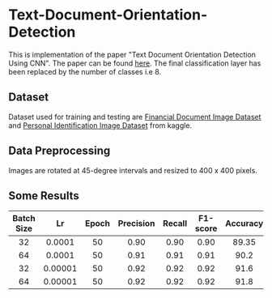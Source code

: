 # Text-Document-Orientation-Detection

This is implementation of the paper "Text Document Orientation Detection Using CNN". The paper can be found [here](https://www.researchgate.net/publication/351726231_Text_Document_Orientation_Detection_Using_Convolutional_Neural_Networks).
The final classification layer has been replaced by the number of classes i.e 8.
## Dataset
Dataset used for training and testing are [Financial Document Image Dataset](https://www.kaggle.com/datasets/mehaksingal/personal-financial-dataset-for-india) and [Personal Identification Image Dataset](https://www.kaggle.com/datasets/mehaksingal/personal-identification-image-dataset-for-india) from kaggle.

## Data Preprocessing
Images are rotated at 45-degree intervals and resized to 400 x 400 pixels.

## Some Results
| Batch Size | Lr | Epoch | Precision | Recall | F1-score | Accuracy |
|:----------:|:--:|:-----:|:---------:|:------:|:--------:|:--------:|
| 32 | 0.0001 | 50 | 0.90 |	0.90 | 0.90 |	89.35 |
| 64 | 0.0001 |	50 | 0.91 |	0.91 | 0.91 | 90.2 |
| 32 | 0.00001 | 50 | 0.92 |	0.92 | 0.92 |	91.6 |
| 64 | 0.00001 | 50 | 0.92 |	0.92 | 0.92 |	91.8 |
